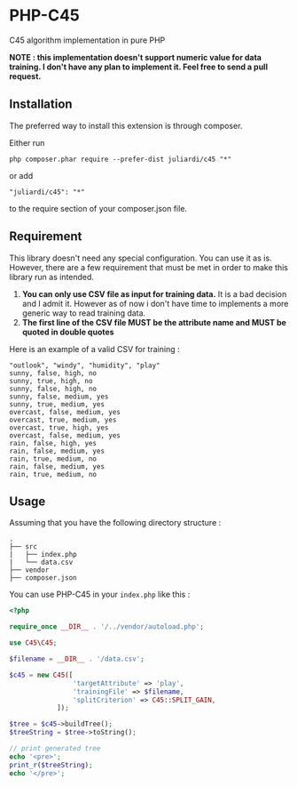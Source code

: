 # PHP-C45
C45 algorithm implementation in pure PHP

**NOTE : this implementation doesn't support numeric value for data training. I don't have any plan to implement it. Feel free to send a pull request.**

## Installation
The preferred way to install this extension is through composer.

Either run

```
php composer.phar require --prefer-dist juliardi/c45 "*"
```
or add

```
"juliardi/c45": "*"
```

to the require section of your composer.json file.

## Requirement
This library doesn't need any special configuration. You can use it as is. However, there are a few requirement that must be met in order to make this library run as intended.
1. **You can only use CSV file as input for training data.** It is a bad decision and I admit it. However as of now i don't have time to implements a more generic way to read training data.
2. **The first line of the CSV file MUST be the attribute name and MUST be quoted in double quotes**

Here is an example of a valid CSV for training :
```
"outlook", "windy", "humidity", "play"
sunny, false, high, no
sunny, true, high, no
sunny, false, high, no
sunny, false, medium, yes
sunny, true, medium, yes
overcast, false, medium, yes
overcast, true, medium, yes
overcast, true, high, yes
overcast, false, medium, yes
rain, false, high, yes
rain, false, medium, yes
rain, true, medium, no
rain, false, medium, yes
rain, true, medium, no
```

## Usage
Assuming that you have the following directory structure :
```
.
├── src
|   ├── index.php
|   └── data.csv
├── vendor
├── composer.json
```

You can use PHP-C45 in your `index.php` like this :
```php
<?php

require_once __DIR__ . '/../vendor/autoload.php';

use C45\C45;

$filename = __DIR__ . '/data.csv';

$c45 = new C45([
                'targetAttribute' => 'play',
                'trainingFile' => $filename,
                'splitCriterion' => C45::SPLIT_GAIN,
            ]);

$tree = $c45->buildTree();
$treeString = $tree->toString();

// print generated tree
echo '<pre>';
print_r($treeString);
echo '</pre>';
```

